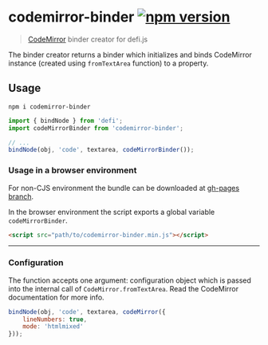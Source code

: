 # codemirror-binder [![npm version](https://badge.fury.io/js/codemirror-binder.svg)](https://badge.fury.io/js/codemirror-binder)

> [CodeMirror](http://codemirror.net/) binder creator for defi.js

The binder creator returns a binder which initializes and binds CodeMirror instance (created using ``fromTextArea`` function) to a property.

## Usage

```
npm i codemirror-binder
```

```js
import { bindNode } from 'defi';
import codeMirrorBinder from 'codemirror-binder';

// ...
bindNode(obj, 'code', textarea, codeMirrorBinder());
```


### Usage in a browser environment

For non-CJS environment the bundle can be downloaded at [gh-pages branch](https://github.com/finom/defi/tree/gh-pages/).

In the browser environment the script exports a global variable `codeMirrorBinder`.

```html
<script src="path/to/codemirror-binder.min.js"></script>
```
-------------


### Configuration

The function accepts one argument: configuration object which is passed into the internal call of ``CodeMirror.fromTextArea``. Read the CodeMirror documentation for more info.

```js
bindNode(obj, 'code', textarea, codeMirror({
    lineNumbers: true,
    mode: 'htmlmixed'
}));
```
